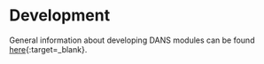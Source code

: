 Development
===========

General information about developing DANS modules can be found [here](https://dans-knaw.github.io/dans-datastation-architecture/dev/){:target=_blank}.